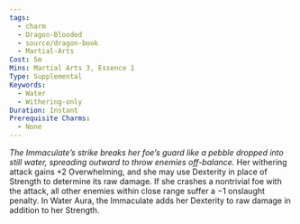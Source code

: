 ```yaml
---
tags:
  - charm
  - Dragon-Blooded
  - source/dragon-book
  - Martial-Arts
Cost: 5m
Mins: Martial Arts 3, Essence 1
Type: Supplemental
Keywords:
  - Water
  - Withering-only
Duration: Instant
Prerequisite Charms:
  - None
---
```

*The Immaculate’s strike breaks her foe’s guard like a pebble dropped into still water, spreading outward to throw enemies off-balance.*
Her withering attack gains +2 Overwhelming, and she may use Dexterity in place of Strength to determine its raw damage. If she crashes a nontrivial foe with the attack, all other enemies within close range suffer a −1 onslaught penalty. 
In Water Aura, the Immaculate adds her Dexterity to raw damage in addition to her Strength.
